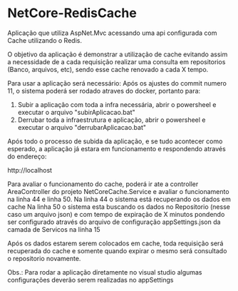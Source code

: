 # NetCore-RedisCache
Aplicação que utiliza AspNet.Mvc acessando uma api configurada com Cache utilizando o Redis.

O objetivo da aplicação é demonstrar a utilização de cache evitando assim a necessidade de a cada requisição realizar uma consulta em repositorios (Banco, arquivos, etc), sendo esse cache renovado a cada X tempo.

Para usar a aplicação será necessário:
Após os ajustes do commit numero 11, o sistema poderá ser rodado atraves do docker, portanto para:

1) Subir a aplicação com toda a infra necessária, abrir o powersheel e executar o arquivo "subirAplicacao.bat"
2) Derrubar toda a infraestrutura e aplicação, abrir o powersheel e executar o arquivo "derrubarAplicacao.bat"

Após todo o processo de subida da aplicação, e se tudo acontecer como esperado, a aplicação já estara em funcionamento e respondendo através do endereço:

http://localhost

Para avaliar o funcionamento do cache, poderá ir ate a controller AreaController do projeto NetCoreCache.Service e avaliar o funcionamento na linha 44 e linha 50.
Na linha 44 o sistema está recuperando os dados em cache
Na linha 50 o sistema esta buscando os dados no Repositorio (nesse caso um arquivo json) e com tempo de expiração de X minutos pondendo ser configurado através do arquivo de configuração appSettings.json da camada de Servicos na linha 15

Após os dados estarem serem colocados em cache, toda requisição será recuperada do cache e somente quando expirar o mesmo será consultado o repositorio novamente.


Obs.: Para rodar a aplicação diretamente no visual studio algumas configurações deverão serem realizadas no appSettings
